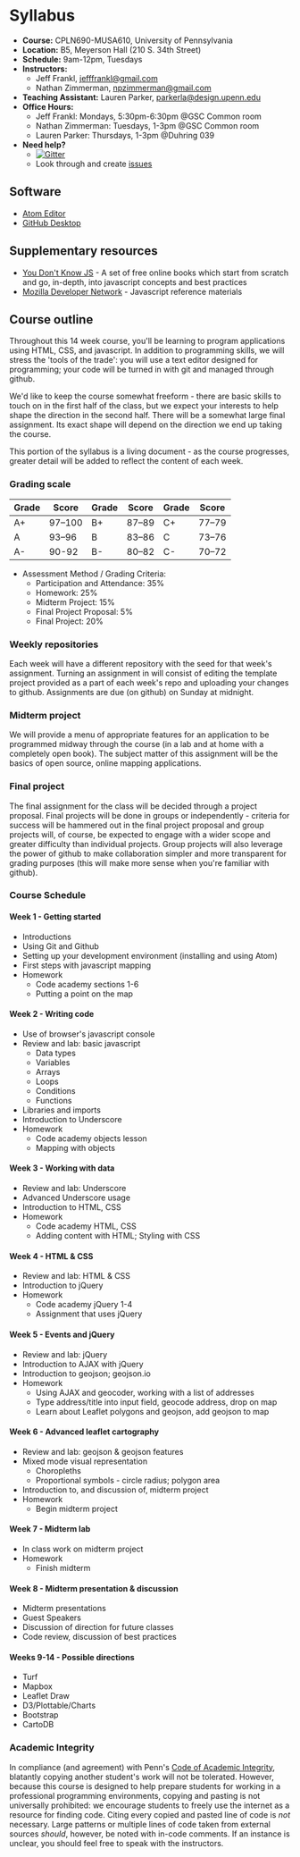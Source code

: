 # Syllabus

* **Course:** CPLN690-MUSA610, University of Pennsylvania
* **Location:** B5, Meyerson Hall (210 S. 34th Street)
* **Schedule:** 9am-12pm, Tuesdays
* **Instructors:**
    * Jeff Frankl, [jefffrankl@gmail.com](mailto:jefffrankl@gmail.com)
    * Nathan Zimmerman, [npzimmerman@gmail.com](mailto:npzimmerman@gmail.com)
* **Teaching Assistant:** Lauren Parker, [parkerla@design.upenn.edu](mailto:parkerla@design.upenn.edu)
* **Office Hours:**
    * Jeff Frankl: Mondays, 5:30pm-6:30pm @GSC Common room
    * Nathan Zimmerman: Tuesdays, 1-3pm @GSC Common room
    * Lauren Parker: Thursdays, 1-3pm @Duhring 039
* **Need help?**
    * [![Gitter](https://badges.gitter.im/CPLN690-MUSA610/syllabus.svg)](https://gitter.im/CPLN690-MUSA610/syllabus?utm_source=badge&utm_medium=badge&utm_campaign=pr-badge)
    * Look through and create [issues](https://github.com/CPLN690-MUSA610/syllabus/issues)

## Software
* [Atom Editor](https://atom.io/)
* [GitHub Desktop](https://desktop.github.com/)

## Supplementary resources
* [You Don't Know JS](https://github.com/getify/You-Dont-Know-JS) - A
  set of free online books which start from scratch and go, in-depth,
  into javascript concepts and best practices
* [Mozilla Developer
  Network](https://developer.mozilla.org/en-US/docs/Web/JavaScript) -
  Javascript reference materials

## Course outline
Throughout this 14 week course, you'll be learning to program
applications using HTML, CSS, and javascript. In addition to programming
skills, we will stress the 'tools of the trade': you will use a
text editor designed for programming; your code will be turned in
with git and managed through github.  

We'd like to keep the course somewhat freeform - there are basic skills
to touch on in the first half of the class, but we expect your interests
to help shape the direction in the second half. There
will be a somewhat large final assignment. Its exact shape will depend
on the direction we end up taking the course.  

This portion of the syllabus is a living document - as the course
progresses, greater detail will be added to reflect the content of each
week.

### Grading scale
| Grade | Score  | Grade | Score | Grade | Score |
|-------|--------|-------|-------|-------|-------|
| A+    | 97–100 | B+    | 87–89 | C+    | 77–79 |
| A     | 93–96  | B     | 83–86 | C     | 73–76 |
| A-    | 90-92  | B-    | 80–82 | C-    | 70–72 |

* Assessment Method / Grading Criteria:
    * Participation and Attendance: 35%
    * Homework: 25%
    * Midterm Project: 15%
    * Final Project Proposal: 5%
    * Final Project:  20%

### Weekly repositories
Each week will have a different repository with the seed for that week's
assignment. Turning an assignment in will consist of editing the
template project provided as a part of each week's repo and uploading
your changes to github. Assignments are due (on github) on Sunday
at midnight.

### Midterm project
We will provide a menu of appropriate features for an application to be
programmed midway through the course (in a lab and at home with a
completely open book). The subject matter of this assignment will be the
basics of open source, online mapping applications.

### Final project
The final assignment for the class will be decided through a project
proposal. Final projects will be done in groups or independently -
criteria for success will be hammered out in the final project proposal
and group projects will, of course, be expected to engage with a wider
scope and greater difficulty than individual projects. Group projects
will also leverage the power of github to make collaboration simpler and
more transparent for grading purposes (this will make more sense when
you're familiar with github).

### Course Schedule

#### Week 1 - Getting started
* Introductions
* Using Git and Github
* Setting up your development environment (installing and using Atom)
* First steps with javascript mapping
* Homework
    * Code academy sections 1-6
    * Putting a point on the map

#### Week 2 - Writing code
* Use of browser's javascript console
* Review and lab: basic javascript
    * Data types
    * Variables
    * Arrays
    * Loops
    * Conditions
    * Functions
* Libraries and imports
* Introduction to Underscore
* Homework
    * Code academy objects lesson
    * Mapping with objects

#### Week 3 - Working with data
* Review and lab: Underscore
* Advanced Underscore usage
* Introduction to HTML, CSS
* Homework
    * Code academy HTML, CSS
    * Adding content with HTML; Styling with CSS

#### Week 4 - HTML & CSS
* Review and lab: HTML & CSS
* Introduction to jQuery
* Homework
    * Code academy jQuery 1-4
    * Assignment that uses jQuery

#### Week 5 - Events and jQuery

* Review and lab: jQuery
* Introduction to AJAX with jQuery
* Introduction to geojson; geojson.io
* Homework
    * Using AJAX and geocoder, working with a list of addresses
    * Type address/title into input field, geocode address, drop on map
    * Learn about Leaflet polygons and geojson, add geojson to map

#### Week 6 - Advanced leaflet cartography
* Review and lab: geojson & geojson features
* Mixed mode visual representation
    * Choropleths
    * Proportional symbols - circle radius; polygon area
* Introduction to, and discussion of, midterm project
* Homework
    * Begin midterm project

#### Week 7 - Midterm lab
* In class work on midterm project
* Homework
    * Finish midterm

#### Week 8 - Midterm presentation & discussion
* Midterm presentations
* Guest Speakers
* Discussion of direction for future classes
* Code review, discussion of best practices

#### Weeks 9-14 - Possible directions
* Turf
* Mapbox
* Leaflet Draw
* D3/Plottable/Charts
* Bootstrap
* CartoDB

### Academic Integrity
In compliance (and agreement) with Penn's [Code of Academic Integrity](http://www.upenn.edu/academicintegrity/ai_codeofacademicintegrity.html), blatantly copying another student's work will not be tolerated. However, because this course is designed to help prepare students for working in a professional programming environments, copying and pasting is not universally prohibited: we encourage students to freely use the internet as a resource for finding code. Citing every copied and pasted line of code is *not* necessary. Large patterns or multiple lines of code taken from external sources *should*, however, be noted with in-code comments. If an instance is unclear, you should feel free to speak with the instructors.
